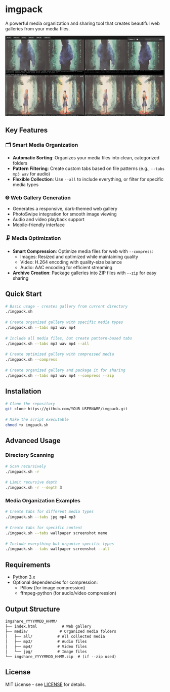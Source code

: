 # imgpack

A powerful media organization and sharing tool that creates beautiful web galleries from your media files.

![imgpack gallery screenshot](/assets/screenshot.png)

## Key Features

### 🗂️ Smart Media Organization
- **Automatic Sorting**: Organizes your media files into clean, categorized folders
- **Pattern Filtering**: Create custom tabs based on file patterns (e.g., `--tabs mp3 wav` for audio)
- **Flexible Collection**: Use `--all` to include everything, or filter for specific media types

### 🌐 Web Gallery Generation
- Generates a responsive, dark-themed web gallery
- PhotoSwipe integration for smooth image viewing
- Audio and video playback support
- Mobile-friendly interface

### 🗜️ Media Optimization
- **Smart Compression**: Optimize media files for web with `--compress`:
  - Images: Resized and optimized while maintaining quality
  - Video: H.264 encoding with quality-size balance
  - Audio: AAC encoding for efficient streaming
- **Archive Creation**: Package galleries into ZIP files with `--zip` for easy sharing

## Quick Start

```bash
# Basic usage - creates gallery from current directory
./imgpack.sh

# Create organized gallery with specific media types
./imgpack.sh --tabs mp3 wav mp4

# Include all media files, but create pattern-based tabs
./imgpack.sh --tabs mp3 wav mp4 --all

# Create optimized gallery with compressed media
./imgpack.sh --compress

# Create organized gallery and package it for sharing
./imgpack.sh --tabs mp3 wav mp4 --compress --zip
```

## Installation

```bash
# Clone the repository
git clone https://github.com/YOUR-USERNAME/imgpack.git

# Make the script executable
chmod +x imgpack.sh
```

## Advanced Usage

### Directory Scanning
```bash
# Scan recursively
./imgpack.sh -r

# Limit recursive depth
./imgpack.sh -r --depth 3
```

### Media Organization Examples
```bash
# Create tabs for different media types
./imgpack.sh --tabs jpg mp4 mp3

# Create tabs for specific content
./imgpack.sh --tabs wallpaper screenshot meme

# Include everything but organize specific types
./imgpack.sh --tabs wallpaper screenshot --all
```

## Requirements

- Python 3.x
- Optional dependencies for compression:
  - Pillow (for image compression)
  - ffmpeg-python (for audio/video compression)

## Output Structure

```
imgshare_YYYYMMDD_HHMM/
├── index.html           # Web gallery
├── media/              # Organized media folders
│   ├── all/           # All collected media
│   ├── mp3/           # Audio files
│   ├── mp4/           # Video files
│   └── jpg/           # Image files
└── imgshare_YYYYMMDD_HHMM.zip  # (if --zip used)
```

## License

MIT License - see [LICENSE](LICENSE) for details. 